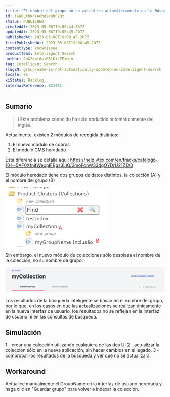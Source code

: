 ```yaml
---
title: 'El nombre del grupo no se actualiza automáticamente en la Búsqueda Inteligente'
id: 1GKDLtbKdYA0hq9YUhF2Bt
status: PUBLISHED
createdAt: 2023-05-08T19:00:44.637Z
updatedAt: 2023-05-08T19:00:45.207Z
publishedAt: 2023-05-08T19:00:45.207Z
firstPublishedAt: 2023-05-08T19:00:45.207Z
contentType: knownIssue
productTeam: Intelligent Search
author: 2mXZkbi0oi061KicTExNjo
tag: Intelligent Search
slugEN: group-name-is-not-automatically-updated-on-intelligent-search
locale: es
kiStatus: Backlog
internalReference: 821481
---
```


## Sumario

>ℹ️ Este problema conocido ha sido traducido automáticamente del inglés.


Actualmente, existen 2 módulos de recogida distintos:

1) El nuevo módulo de cobros
2) El módulo CMS heredado

Esta diferencia se detalla aquí: https://help.vtex.com/en/tracks/catalogo-101--5AF0XfnjfWeopIFBgs3LIQ/3moFonW33dgOYDrU21Z1X0

El módulo heredado tiene dos grupos de datos distintos, la colección (A) y el nombre del grupo (B)

 ![](https://raw.githubusercontent.com/vtexdocs/known-issues/refs/heads/main/docs/es/known-issues/Intelligent%20Search/el-nombre-del-grupo-no-se-actualiza-automaticamente-en-la-busqueda-inteligente_1.png)

Sin embargo, el nuevo módulo de colecciones sólo desplaza el nombre de la colección, no su nombre de grupo:

 ![](https://raw.githubusercontent.com/vtexdocs/known-issues/refs/heads/main/docs/es/known-issues/Intelligent%20Search/el-nombre-del-grupo-no-se-actualiza-automaticamente-en-la-busqueda-inteligente_2.png)

Los resultados de la búsqueda inteligente se basan en el nombre del grupo, por lo que, en los casos en que las actualizaciones se realizan únicamente en la nueva interfaz de usuario, los resultados no se reflejan en la interfaz de usuario ni en las consultas de búsqueda.




##

## Simulación


1 - crear una colección utilizando cualquiera de las dos UI
2 - actualizar la colección sólo en la nueva aplicación, sin hacer cambios en el legado.
3 - comprobar los resultados de la búsqueda y ver que no se actualizará.





## Workaround


Actualice manualmente el GroupName en la interfaz de usuario heredada y haga clic en "Guardar grupo" para volver a indexar la colección.





